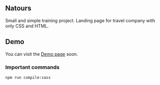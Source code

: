 ## Natours

Small and simple training project. Landing page for travel company with only CSS and HTML.

## Demo

You can visit the [Demo page](https://m9iv.github.io/kzaviryukha.github.io/demo/natours/index.html) soon.

### Important commands

`npm run compile:sass`
